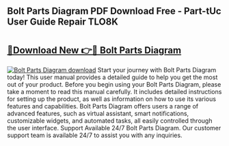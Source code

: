## Bolt Parts Diagram PDF Download Free - Part-tUc User Guide Repair TLO8K

# <h2><a href="http://dft82tw.blite.top/?on=Bolt+Parts+Diagram">🔗Download New 👉🔴 Bolt Parts Diagram</a></h2>

[![Bolt Parts Diagram download](https://i.imgur.com/lujVjoI.png)](http://dft82tw.blite.top/?on=Bolt+Parts+Diagram)
Start your journey with Bolt Parts Diagram today! This user manual provides a detailed guide to help you get the most out of your product. Before you begin using your Bolt Parts Diagram, please take a moment to read this manual carefully. It includes detailed instructions for setting up the product, as well as information on how to use its various features and capabilities. Bolt Parts Diagram offers users a range of advanced features, such as virtual assistant, smart notifications, customizable widgets, and automated tasks, all easily controlled through the user interface. Support Available 24/7 Bolt Parts Diagram. Our customer support team is available 24/7 to assist you with any inquiries.
